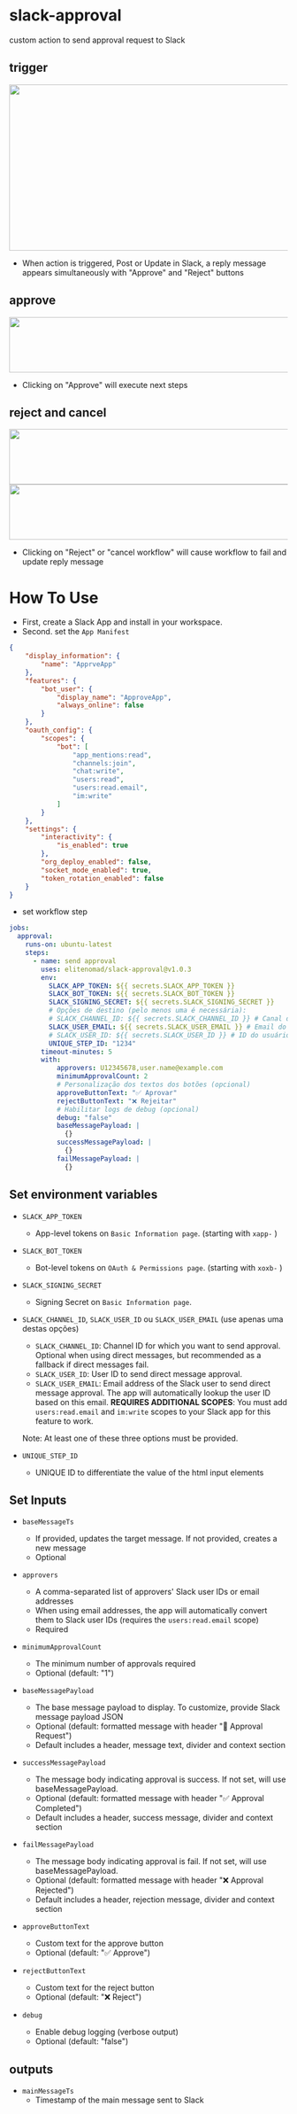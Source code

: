# slack-approval

custom action to send approval request to Slack


## trigger
<image src="img/approve_at_reply.png" width="800" height="300" />

- When action is triggered, Post or Update in Slack, a reply message appears simultaneously with "Approve" and "Reject" buttons
## approve
<image src="img/approved.png" width="800" height="100" />

- Clicking on "Approve" will execute next steps

## reject and cancel
<image src="img/rejected.png" width="800" height="100" />
<image src="img/canceled.png" width="800" height="100" />

- Clicking on "Reject" or "cancel workflow" will cause workflow to fail and update reply message





# How To Use

- First, create a Slack App and install in your workspace.
- Second. set the `App Manifest`
```json
{
    "display_information": {
        "name": "ApprveApp"
    },
    "features": {
        "bot_user": {
            "display_name": "ApproveApp",
            "always_online": false
        }
    },
    "oauth_config": {
        "scopes": {
            "bot": [
                "app_mentions:read",
                "channels:join",
                "chat:write",
                "users:read",
                "users:read.email", 
                "im:write"
            ]
        }
    },
    "settings": {
        "interactivity": {
            "is_enabled": true
        },
        "org_deploy_enabled": false,
        "socket_mode_enabled": true,
        "token_rotation_enabled": false
    }
}
```

- set workflow step
```yaml
jobs:
  approval:
    runs-on: ubuntu-latest
    steps:
      - name: send approval
        uses: elitenomad/slack-approval@v1.0.3
        env:
          SLACK_APP_TOKEN: ${{ secrets.SLACK_APP_TOKEN }}
          SLACK_BOT_TOKEN: ${{ secrets.SLACK_BOT_TOKEN }}
          SLACK_SIGNING_SECRET: ${{ secrets.SLACK_SIGNING_SECRET }}
          # Opções de destino (pelo menos uma é necessária):
          # SLACK_CHANNEL_ID: ${{ secrets.SLACK_CHANNEL_ID }} # Canal do Slack (opcional com mensagens diretas)
          SLACK_USER_EMAIL: ${{ secrets.SLACK_USER_EMAIL }} # Email do usuário (recomendado)
          # SLACK_USER_ID: ${{ secrets.SLACK_USER_ID }} # ID do usuário (alternativa)
          UNIQUE_STEP_ID: "1234"
        timeout-minutes: 5
        with:
            approvers: U12345678,user.name@example.com
            minimumApprovalCount: 2
            # Personalização dos textos dos botões (opcional)
            approveButtonText: "✅ Aprovar"
            rejectButtonText: "❌ Rejeitar"
            # Habilitar logs de debug (opcional)
            debug: "false"
            baseMessagePayload: |
              {}
            successMessagePayload: |
              {}
            failMessagePayload: |
              {}
```

## Set environment variables

  - `SLACK_APP_TOKEN`

    - App-level tokens on `Basic Information page`. (starting with `xapp-` )

  - `SLACK_BOT_TOKEN`

    - Bot-level tokens on `OAuth & Permissions page`. (starting with `xoxb-` )

  - `SLACK_SIGNING_SECRET`

    - Signing Secret on `Basic Information page`.

  - `SLACK_CHANNEL_ID`, `SLACK_USER_ID` ou `SLACK_USER_EMAIL` (use apenas uma destas opções)

    - `SLACK_CHANNEL_ID`: Channel ID for which you want to send approval. Optional when using direct messages, but recommended as a fallback if direct messages fail.
    - `SLACK_USER_ID`: User ID to send direct message approval.
    - `SLACK_USER_EMAIL`: Email address of the Slack user to send direct message approval. The app will automatically lookup the user ID based on this email. **REQUIRES ADDITIONAL SCOPES**: You must add `users:read.email` and `im:write` scopes to your Slack app for this feature to work.
    
    Note: At least one of these three options must be provided.

  - `UNIQUE_STEP_ID`

    - UNIQUE ID to differentiate the value of the html input elements

## Set Inputs

  - `baseMessageTs`
    - If provided, updates the target message. If not provided, creates a new message
    - Optional

  - `approvers`
    - A comma-separated list of approvers' Slack user IDs or email addresses
    - When using email addresses, the app will automatically convert them to Slack user IDs (requires the `users:read.email` scope)
    - Required

  - `minimumApprovalCount`
    - The minimum number of approvals required
    - Optional (default: "1")

  - `baseMessagePayload`
    - The base message payload to display. To customize, provide Slack message payload JSON
    - Optional (default: formatted message with header "🔔 Approval Request")
    - Default includes a header, message text, divider and context section

  - `successMessagePayload`
    - The message body indicating approval is success. If not set, will use baseMessagePayload.
    - Optional (default: formatted message with header "✅ Approval Completed")
    - Default includes a header, success message, divider and context section

  - `failMessagePayload`
    - The message body indicating approval is fail. If not set, will use baseMessagePayload.
    - Optional (default: formatted message with header "❌ Approval Rejected")
    - Default includes a header, rejection message, divider and context section

  - `approveButtonText`
    - Custom text for the approve button
    - Optional (default: "✅ Approve")

  - `rejectButtonText`
    - Custom text for the reject button
    - Optional (default: "❌ Reject")

  - `debug`
    - Enable debug logging (verbose output)
    - Optional (default: "false")


## outputs

- `mainMessageTs`
  - Timestamp of the main message sent to Slack


